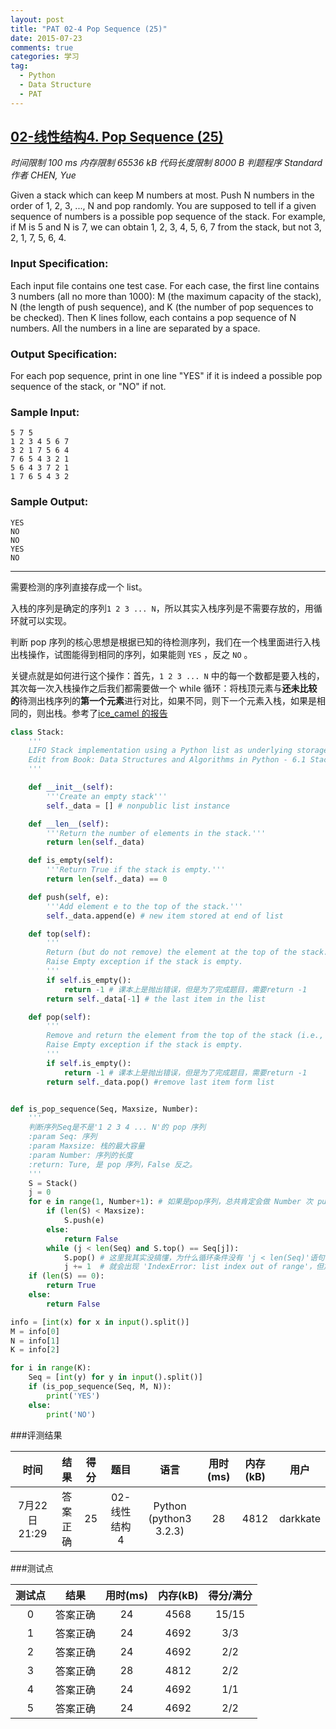 ```yaml
---
layout: post
title: "PAT 02-4 Pop Sequence (25)"
date: 2015-07-23
comments: true
categories: 学习
tag: 
  - Python
  - Data Structure
  - PAT
---
```


## [02-线性结构4. Pop Sequence (25)][1]

*时间限制 100 ms 内存限制 65536 kB 代码长度限制 8000 B 判题程序 Standard 作者 CHEN, Yue*

Given a stack which can keep M numbers at most. Push N numbers in the order of 1, 2, 3, ..., N and pop randomly. You are supposed to tell if a given sequence of numbers is a possible pop sequence of the stack. For example, if M is 5 and N is 7, we can obtain 1, 2, 3, 4, 5, 6, 7 from the stack, but not 3, 2, 1, 7, 5, 6, 4.

### Input Specification:

Each input file contains one test case. For each case, the first line contains 3 numbers (all no more than 1000): M (the maximum capacity of the stack), N (the length of push sequence), and K (the number of pop sequences to be checked). Then K lines follow, each contains a pop sequence of N numbers. All the numbers in a line are separated by a space.

### Output Specification:

For each pop sequence, print in one line "YES" if it is indeed a possible pop sequence of the stack, or "NO" if not.

### Sample Input:

~~~
5 7 5
1 2 3 4 5 6 7
3 2 1 7 5 6 4
7 6 5 4 3 2 1
5 6 4 3 7 2 1
1 7 6 5 4 3 2
~~~

### Sample Output:

~~~
YES
NO
NO
YES
NO
~~~


------


需要检测的序列直接存成一个 list。

入栈的序列是确定的序列`1 2 3 ... N`，所以其实入栈序列是不需要存放的，用循环就可以实现。

判断 pop 序列的核心思想是根据已知的待检测序列，我们在一个栈里面进行入栈出栈操作，试图能得到相同的序列，如果能则 `YES` ，反之 `NO` 。

关键点就是如何进行这个操作：首先，`1 2 3 ... N` 中的每一个数都是要入栈的，其次每一次入栈操作之后我们都需要做一个 while 循环：将栈顶元素与**还未比较的**待测出栈序列的**第一个元素**进行对比，如果不同，则下一个元素入栈，如果是相同的，则出栈。参考了[ice_camel 的报告][2]

~~~ python
class Stack:
    '''
    LIFO Stack implementation using a Python list as underlying storage.
    Edit from Book: Data Structures and Algorithms in Python - 6.1 Stacks
    '''

    def __init__(self):
        '''Create an empty stack'''
        self._data = [] # nonpublic list instance

    def __len__(self):
        '''Return the number of elements in the stack.'''
        return len(self._data)

    def is_empty(self):
        '''Return True if the stack is empty.'''
        return len(self._data) == 0

    def push(self, e):
        '''Add element e to the top of the stack.'''
        self._data.append(e) # new item stored at end of list

    def top(self):
        '''
        Return (but do not remove) the element at the top of the stack.
        Raise Empty exception if the stack is empty.
        '''
        if self.is_empty():
            return -1 # 课本上是抛出错误，但是为了完成题目，需要return -1
        return self._data[-1] # the last item in the list

    def pop(self):
        '''
        Remove and return the element from the top of the stack (i.e., LIFO).
        Raise Empty exception if the stack is empty.
        '''
        if self.is_empty():
            return -1 # 课本上是抛出错误，但是为了完成题目，需要return -1
        return self._data.pop() #remove last item form list


def is_pop_sequence(Seq, Maxsize, Number):
    '''
    判断序列Seq是不是'1 2 3 4 ... N'的 pop 序列
    :param Seq: 序列
    :param Maxsize: 栈的最大容量
    :param Number: 序列的长度
    :return: Ture, 是 pop 序列，False 反之。
    '''
    S = Stack()
    j = 0
    for e in range(1, Number+1): # 如果是pop序列，总共肯定会做 Number 次 push()和pop()
        if (len(S) < Maxsize):
            S.push(e)
        else:
            return False
        while (j < len(Seq) and S.top() == Seq[j]):
            S.pop() # 这里我其实没搞懂，为什么循环条件没有 'j < len(Seq)'语句
            j += 1  # 就会出现 'IndexError: list index out of range'，但加上之后的确就能正常工作了。
    if (len(S) == 0):
        return True
    else:
        return False

info = [int(x) for x in input().split()]
M = info[0]
N = info[1]
K = info[2]

for i in range(K):
    Seq = [int(y) for y in input().split()]
    if (is_pop_sequence(Seq, M, N)):
        print('YES')
    else:
        print('NO')
~~~

###评测结果

|时间|结果|得分|题目|语言|用时(ms)|内存(kB)|用户|
|:---:|:---:|:---:|:---:|:---:|:---:|:---:|:---:|
|7月22日 21:29|答案正确|25|02-线性结构4|Python (python3 3.2.3)|28|4812|darkkate|

###测试点

|测试点   |结果   |用时(ms)   |内存(kB)   |得分/满分   |
|:---:|:---:|:---:|:---:|:---:|
|0|答案正确|24|4568|15/15|
|1|答案正确|24|4692|3/3|
|2|答案正确|24|4692|2/2|
|3|答案正确|28|4812|2/2|
|4|答案正确|24|4692|1/1|
|5|答案正确|24|4692|2/2|

[1]: http://www.patest.cn/contests/mooc-ds/02-%E7%BA%BF%E6%80%A7%E7%BB%93%E6%9E%844
[2]: http://blog.csdn.net/ice_camel/article/details/45195695